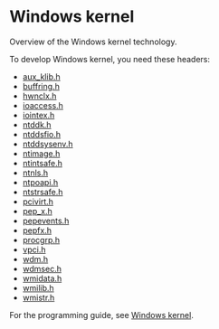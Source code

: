 # Windows kernel

Overview of the Windows kernel technology.

To develop Windows kernel, you need these headers:

 * [aux_klib.h](..\aux_klib\~PORTAL~aux_klib.md)
 * [buffring.h](..\buffring\~PORTAL~buffring.md)
 * [hwnclx.h](..\hwnclx\~PORTAL~hwnclx.md)
 * [ioaccess.h](..\ioaccess\~PORTAL~ioaccess.md)
 * [iointex.h](..\iointex\~PORTAL~iointex.md)
 * [ntddk.h](..\ntddk\~PORTAL~ntddk.md)
 * [ntddsfio.h](..\ntddsfio\~PORTAL~ntddsfio.md)
 * [ntddsysenv.h](..\ntddsysenv\~PORTAL~ntddsysenv.md)
 * [ntimage.h](..\ntimage\~PORTAL~ntimage.md)
 * [ntintsafe.h](..\ntintsafe\~PORTAL~ntintsafe.md)
 * [ntnls.h](..\ntnls\~PORTAL~ntnls.md)
 * [ntpoapi.h](..\ntpoapi\~PORTAL~ntpoapi.md)
 * [ntstrsafe.h](..\ntstrsafe\~PORTAL~ntstrsafe.md)
 * [pcivirt.h](..\pcivirt\~PORTAL~pcivirt.md)
 * [pep_x.h](..\pep_x\~PORTAL~pep_x.md)
 * [pepevents.h](..\pepevents\~PORTAL~pepevents.md)
 * [pepfx.h](..\pepfx\~PORTAL~pepfx.md)
 * [procgrp.h](..\procgrp\~PORTAL~procgrp.md)
 * [vpci.h](..\vpci\~PORTAL~vpci.md)
 * [wdm.h](..\wdm\~PORTAL~wdm.md)
 * [wdmsec.h](..\wdmsec\~PORTAL~wdmsec.md)
 * [wmidata.h](..\wmidata\~PORTAL~wmidata.md)
 * [wmilib.h](..\wmilib\~PORTAL~wmilib.md)
 * [wmistr.h](..\wmistr\~PORTAL~wmistr.md)

For the programming guide, see [Windows kernel](https://docs.microsoft.com/en-us/windows-hardware/drivers/kernel).
